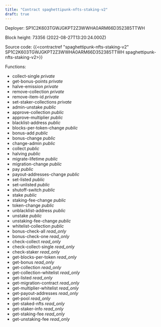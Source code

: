 ```yaml
---
title: "Contract spaghettipunk-nfts-staking-v2"
draft: true
---
```

Deployer: SP1C2K603TGWJGKPT2Z3WWHA0ARM66D352385TTWH


 



Block height: 73356 (2022-08-27T13:20:24.000Z)

Source code: {{<contractref "spaghettipunk-nfts-staking-v2" SP1C2K603TGWJGKPT2Z3WWHA0ARM66D352385TTWH spaghettipunk-nfts-staking-v2>}}

Functions:

* collect-single _private_
* get-bonus-points _private_
* halve-emission _private_
* remove-collection _private_
* remove-item-id _private_
* set-staker-collections _private_
* admin-unstake _public_
* approve-collection _public_
* approve-multiplier _public_
* blacklist-address _public_
* blocks-per-token-change _public_
* bonus-add _public_
* bonus-change _public_
* change-admin _public_
* collect _public_
* halving _public_
* migrate-lifetime _public_
* migration-change _public_
* pay _public_
* payout-addresses-change _public_
* set-listed _public_
* set-unlisted _public_
* shutoff-switch _public_
* stake _public_
* staking-fee-change _public_
* token-change _public_
* unblacklist-address _public_
* unstake _public_
* unstaking-fee-change _public_
* whitelist-collection _public_
* bonus-check-all _read_only_
* bonus-check-one _read_only_
* check-collect _read_only_
* check-collect-single _read_only_
* check-staker _read_only_
* get-blocks-per-token _read_only_
* get-bonus _read_only_
* get-collection _read_only_
* get-collection-whitelist _read_only_
* get-listed _read_only_
* get-migration-contract _read_only_
* get-multiplier-whitelist _read_only_
* get-payout-addresses _read_only_
* get-pool _read_only_
* get-staked-nfts _read_only_
* get-staker-info _read_only_
* get-staking-fee _read_only_
* get-unstaking-fee _read_only_
